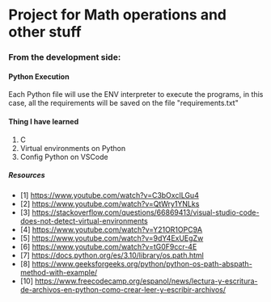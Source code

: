 # Project for Math operations and other stuff
### From the development side:
#### Python Execution
Each Python file will use the ENV interpreter to execute the programs, in this case, all the requirements will be saved on the file "requirements.txt"

#### Thing I have learned
1. C
2. Virtual environments on Python
3. Config Python on VSCode

##### Resources
- [1] https://www.youtube.com/watch?v=C3bOxcILGu4
- [2] https://www.youtube.com/watch?v=QtWry1YNLks
- [3] https://stackoverflow.com/questions/66869413/visual-studio-code-does-not-detect-virtual-environments
- [4] https://www.youtube.com/watch?v=Y21OR1OPC9A
- [5] https://www.youtube.com/watch?v=9dY4ExUEgZw
- [6] https://www.youtube.com/watch?v=tG0F9ccr-4E
- [7] https://docs.python.org/es/3.10/library/os.path.html
- [8] https://www.geeksforgeeks.org/python/python-os-path-abspath-method-with-example/
- [10] https://www.freecodecamp.org/espanol/news/lectura-y-escritura-de-archivos-en-python-como-crear-leer-y-escribir-archivos/